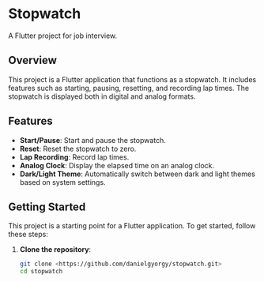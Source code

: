 # Stopwatch

A Flutter project for job interview.

## Overview

This project is a Flutter application that functions as a stopwatch. It includes features such as starting, pausing, resetting, and recording lap times. The stopwatch is displayed both in digital and analog formats.

## Features

- **Start/Pause**: Start and pause the stopwatch.
- **Reset**: Reset the stopwatch to zero.
- **Lap Recording**: Record lap times.
- **Analog Clock**: Display the elapsed time on an analog clock.
- **Dark/Light Theme**: Automatically switch between dark and light themes based on system settings.

## Getting Started

This project is a starting point for a Flutter application. To get started, follow these steps:

1. **Clone the repository**:
   ```bash
   git clone <https://github.com/danielgyorgy/stopwatch.git>
   cd stopwatch
